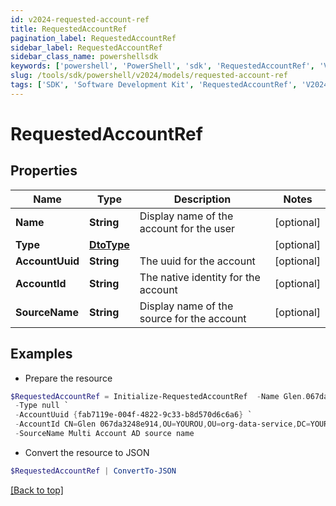 ```yaml
---
id: v2024-requested-account-ref
title: RequestedAccountRef
pagination_label: RequestedAccountRef
sidebar_label: RequestedAccountRef
sidebar_class_name: powershellsdk
keywords: ['powershell', 'PowerShell', 'sdk', 'RequestedAccountRef', 'V2024RequestedAccountRef'] 
slug: /tools/sdk/powershell/v2024/models/requested-account-ref
tags: ['SDK', 'Software Development Kit', 'RequestedAccountRef', 'V2024RequestedAccountRef']
---
```



# RequestedAccountRef

## Properties

Name | Type | Description | Notes
------------ | ------------- | ------------- | -------------
**Name** | **String** | Display name of the account for the user | [optional] 
**Type** | [**DtoType**](dto-type) |  | [optional] 
**AccountUuid** | **String** | The uuid for the account | [optional] 
**AccountId** | **String** | The native identity for the account | [optional] 
**SourceName** | **String** | Display name of the source for the account | [optional] 

## Examples

- Prepare the resource
```powershell
$RequestedAccountRef = Initialize-RequestedAccountRef  -Name Glen.067da3248e914 `
 -Type null `
 -AccountUuid {fab7119e-004f-4822-9c33-b8d570d6c6a6} `
 -AccountId CN=Glen 067da3248e914,OU=YOUROU,OU=org-data-service,DC=YOURDC,DC=local `
 -SourceName Multi Account AD source name
```

- Convert the resource to JSON
```powershell
$RequestedAccountRef | ConvertTo-JSON
```


[[Back to top]](#) 

